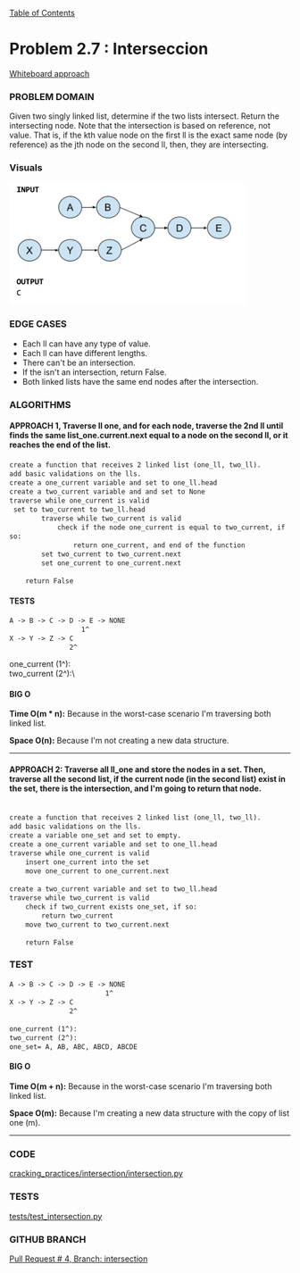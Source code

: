 [Table of Contents](../../README.md)

# Problem 2.7 : Interseccion

[Whiteboard approach](https://docs.google.com/document/d/14kCqRljVhyKKnvHYCEzx0PcUlyZYNrTUrOxKbxMLrzU/edit?usp=sharing)

### PROBLEM DOMAIN
Given two singly linked list, determine if the two lists intersect. Return the intersecting node. Note that the intersection is based on reference, not value. That is, if the kth value node on the first ll is the exact same node (by reference) as the jth node on the second ll, then, they are intersecting.


### Visuals

![](../../assets/interseccion.png)




### EDGE CASES
- Each ll can have any type of value.
- Each ll can have different lengths.
- There can't be an intersection.
- If the isn't an intersection, return False.
- Both linked lists have the same end nodes after the intersection.


### ALGORITHMS

#### APPROACH 1, Traverse ll one, and for each node, traverse the 2nd ll until finds the same list_one.current.next equal to a node on the second ll, or it reaches the end of the list.


```
create a function that receives 2 linked list (one_ll, two_ll).
add basic validations on the lls.
create a one_current variable and set to one_ll.head
create a two_current variable and and set to None
traverse while one_current is valid
 set to two_current to two_ll.head
		traverse while two_current is valid
			check if the node one_current is equal to two_current, if so:
				return one_current, and end of the function
		set two_current to two_current.next
		set one_current to one_current.next

	return False

```


#### TESTS
```
A -> B -> C -> D -> E -> NONE
                  1^
X -> Y -> Z -> C
               2^
```
one_current (1^):\
two_current (2^):\

#### BIG O
**Time O(m * n):** Because in the worst-case scenario I'm traversing both linked list.

**Space O(n):** Because I'm not creating a new data structure.

---------
#### APPROACH 2: Traverse all ll_one and store the nodes in a set. Then, traverse all the second list, if the current node (in the second list) exist in the set, there is the intersection, and I'm going to return that node.

```

create a function that receives 2 linked list (one_ll, two_ll).
add basic validations on the lls.
create a variable one_set and set to empty.
create a one_current variable and set to one_ll.head
traverse while one_current is valid
	insert one_current into the set
	move one_current to one_current.next

create a two_current variable and set to two_ll.head
traverse while two_current is valid
	check if two_current exists one_set, if so:
		return two_current
	move two_current to two_current.next

	return False
```

### TEST

```
A -> B -> C -> D -> E -> NONE
               			1^
X -> Y -> Z -> C
               2^

one_current (1^):
two_current (2^):
one_set= A, AB, ABC, ABCD, ABCDE
```
#### BIG O
**Time O(m + n):** Because in the worst-case scenario I'm traversing both linked list.

**Space O(m):**  Because I'm creating a new data structure with the copy of list one (m).

---------






### CODE
[cracking_practices/intersection/intersection.py](intersection.py)

### TESTS
[tests/test_intersection.py](../../tests/test_intersection.py)

### GITHUB BRANCH

[Pull Request # 4, Branch: intersection](https://github.com/ilealm/cracking-practices/pull/4)
